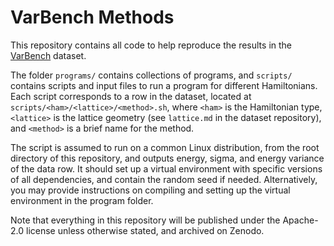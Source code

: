 # VarBench Methods

This repository contains all code to help reproduce the results in the [VarBench](https://github.com/varbench/varbench) dataset.

The folder `programs/` contains collections of programs, and `scripts/` contains scripts and input files to run a program for different Hamiltonians. Each script corresponds to a row in the dataset, located at `scripts/<ham>/<lattice>/<method>.sh`, where `<ham>` is the Hamiltonian type, `<lattice>` is the lattice geometry (see `lattice.md` in the dataset repository), and `<method>` is a brief name for the method.

The script is assumed to run on a common Linux distribution, from the root directory of this repository, and outputs energy, sigma, and energy variance of the data row. It should set up a virtual environment with specific versions of all dependencies, and contain the random seed if needed. Alternatively, you may provide instructions on compiling and setting up the virtual environment in the program folder.

Note that everything in this repository will be published under the Apache-2.0 license unless otherwise stated, and archived on Zenodo.
